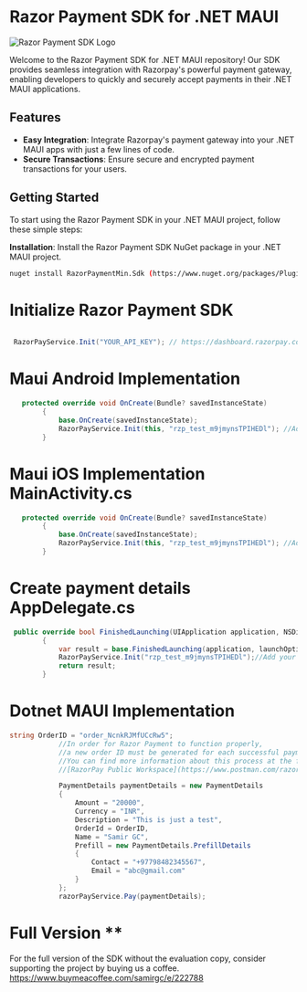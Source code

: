 # Razor Payment SDK for .NET MAUI

![Razor Payment SDK Logo](https://example.com/razor-payment-sdk-logo.png)

Welcome to the Razor Payment SDK for .NET MAUI repository! Our SDK provides seamless integration with Razorpay's powerful payment gateway, enabling developers to quickly and securely accept payments in their .NET MAUI applications.

## Features

- **Easy Integration**: Integrate Razorpay's payment gateway into your .NET MAUI apps with just a few lines of code.
- **Secure Transactions**: Ensure secure and encrypted payment transactions for your users.

## Getting Started

To start using the Razor Payment SDK in your .NET MAUI project, follow these simple steps:

 **Installation**: Install the Razor Payment SDK NuGet package in your .NET MAUI project.
   ```sh
   nuget install RazorPaymentMin.Sdk (https://www.nuget.org/packages/Plugin.Maui.RazorPaymentMin)
```

# Initialize Razor Payment SDK
```csharp

 RazorPayService.Init("YOUR_API_KEY"); // https://dashboard.razorpay.com/app/website-app-settings/api-keys

```
# Maui Android Implementation
```csharp
   protected override void OnCreate(Bundle? savedInstanceState)
        {
            base.OnCreate(savedInstanceState);
            RazorPayService.Init(this, "rzp_test_m9jmynsTPIHEDl"); //Add your Razor Pay Api Key https://dashboard.razorpay.com/app/website-app-settings/api-keys 
        }
```

# Maui iOS Implementation MainActivity.cs
```csharp
   protected override void OnCreate(Bundle? savedInstanceState)
        {
            base.OnCreate(savedInstanceState);
            RazorPayService.Init(this, "rzp_test_m9jmynsTPIHEDl"); //Add your Razor Pay Api Key https://dashboard.razorpay.com/app/website-app-settings/api-keys 
        }
```

# Create payment details AppDelegate.cs

```csharp
 public override bool FinishedLaunching(UIApplication application, NSDictionary launchOptions)
        {
            var result = base.FinishedLaunching(application, launchOptions);
            RazorPayService.Init("rzp_test_m9jmynsTPIHEDl");//Add your Razor Pay Api Key https://dashboard.razorpay.com/app/website-app-settings/api-keys 
            return result;
        }
```

# Dotnet MAUI Implementation 
```csharp
string OrderID = "order_NcnkRJMfUCcRw5";
            //In order for Razor Payment to function properly,
            //a new order ID must be generated for each successful payment made.
            //You can find more information about this process at the following link:
            //[RazorPay Public Workspace](https://www.postman.com/razorpaydev/workspace/razorpay-public-workspace/folder/12492020-91450029-1c52-4375-8033-39ca4c2d0a8c).

            PaymentDetails paymentDetails = new PaymentDetails
            {
                Amount = "20000",
                Currency = "INR",
                Description = "This is just a test",
                OrderId = OrderID,
                Name = "Samir GC",
                Prefill = new PaymentDetails.PrefillDetails
                {
                    Contact = "+97798482345567",
                    Email = "abc@gmail.com"
                }
            };
            razorPayService.Pay(paymentDetails);

```

# Full Version **
For the full version of the SDK without the evaluation copy, consider supporting the project by buying us a coffee.
https://www.buymeacoffee.com/samirgc/e/222788
